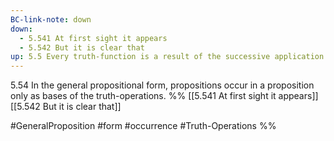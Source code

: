 ```yaml
---
BC-link-note: down
down:
  - 5.541 At first sight it appears
  - 5.542 But it is clear that
up: 5.5 Every truth-function is a result of the successive application of the operation
---
```

5.54 In the general propositional form, propositions occur in a proposition only as bases of the truth-operations.
%%
[[5.541 At first sight it appears]]
[[5.542 But it is clear that]]

#GeneralProposition #form #occurrence #Truth-Operations %%